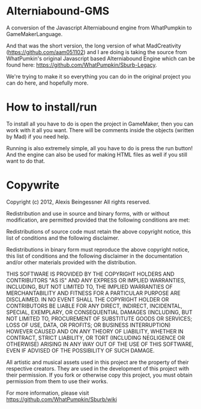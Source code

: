 # Alterniabound-GMS
A conversion of the Javascript Alterniabound engine from WhatPumpkin to GameMakerLanguage.

And that was the short version, the long version of what MadCreativity (https://github.com/aam051102) and I are doing is taking the source from WhatPumkin's original Javascript based Alterniabound Engine which can be found here: https://github.com/WhatPumpkin/Sburb-Legacy. 

We're trying to make it so everything you can do in the original project you can do here, and hopefully more.

# How to install/run
To install all you have to do is open the project in GameMaker, then you can work with it all you want. There will be comments inside the objects (written by Mad) if you need help. 

Running is also extremely simple, all you have to do is press the run button! And the engine can also be used for making HTML files as well if you still want to do that.

# Copywrite
Copyright (c) 2012, Alexis Beingessner All rights reserved.

Redistribution and use in source and binary forms, with or without modification, are permitted provided that the following conditions are met:

Redistributions of source code must retain the above copyright notice, this list of conditions and the following disclaimer.

Redistributions in binary form must reproduce the above copyright notice, this list of conditions and the following disclaimer in the documentation and/or other materials provided with the distribution.

THIS SOFTWARE IS PROVIDED BY THE COPYRIGHT HOLDERS AND CONTRIBUTORS "AS IS" AND ANY EXPRESS OR IMPLIED WARRANTIES, INCLUDING, BUT NOT LIMITED TO, THE IMPLIED WARRANTIES OF MERCHANTABILITY AND FITNESS FOR A PARTICULAR PURPOSE ARE DISCLAIMED. IN NO EVENT SHALL THE COPYRIGHT HOLDER OR CONTRIBUTORS BE LIABLE FOR ANY DIRECT, INDIRECT, INCIDENTAL, SPECIAL, EXEMPLARY, OR CONSEQUENTIAL DAMAGES (INCLUDING, BUT NOT LIMITED TO, PROCUREMENT OF SUBSTITUTE GOODS OR SERVICES; LOSS OF USE, DATA, OR PROFITS; OR BUSINESS INTERRUPTION) HOWEVER CAUSED AND ON ANY THEORY OF LIABILITY, WHETHER IN CONTRACT, STRICT LIABILITY, OR TORT (INCLUDING NEGLIGENCE OR OTHERWISE) ARISING IN ANY WAY OUT OF THE USE OF THIS SOFTWARE, EVEN IF ADVISED OF THE POSSIBILITY OF SUCH DAMAGE.

All artistic and musical assets used in this project are the property of their respective creators. They are used in the development of this project with their permission. If you fork or otherwise copy this project, you must obtain permission from them to use their works.

For more information, please visit https://github.com/WhatPumpkin/Sburb/wiki
